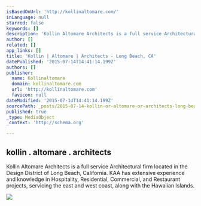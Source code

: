 ```yaml
---
isBasedOnUrl: 'http://kollinaltomare.com/'
inLanguage: null
starred: false
keywords: []
description: 'Kollin Altomare Architects is a full service Architectural firm located in the Design District of Long Beach, California. KAA has extensive experience and knowledge in Hospitality, Residential, Commercial, and Restaurant projects, servicing the east and west coast, along with the Hawaiian Islands.'
author: []
related: []
app_links: []
title: 'Kollin | Altomare | Architects - Long Beach, CA'
datePublished: '2015-07-14T14:41:14.199Z'
authors: []
publisher:
  name: Kollinaltomare
  domain: kollinaltomare.com
  url: 'http://kollinaltomare.com'
  favicon: null
dateModified: '2015-07-14T14:41:14.199Z'
sourcePath: _posts/2015-07-14-kollin-or-altomare-or-architects-long-beach-ca.md
published: true
_type: MediaObject
_context: 'http://schema.org'

---
```

<article style=""><h1>kollin . altomare . architects</h1><p>Kollin Altomare Architects is a full service Architectural firm located in the Design District of Long Beach, California. KAA has extensive experience and knowledge in Hospitality, Residential, Commercial, and Restaurant projects, servicing the east and west coast, along with the Hawaiian Islands.</p><img src="http://kollinaltomare.com/images/panel-4.jpeg" /></article>